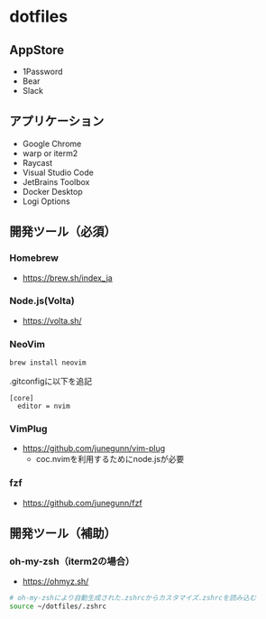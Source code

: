 # dotfiles

## AppStore

* 1Password
* Bear
* Slack

## アプリケーション

* Google Chrome
* warp or iterm2
* Raycast
* Visual Studio Code
* JetBrains Toolbox
* Docker Desktop
* Logi Options

## 開発ツール（必須）

### Homebrew

* https://brew.sh/index_ja

### Node.js(Volta)

* https://volta.sh/

### NeoVim

```bash
brew install neovim
```

.gitconfigに以下を追記

```
[core]
  editor = nvim
```

### VimPlug

* https://github.com/junegunn/vim-plug
   * coc.nvimを利用するためにnode.jsが必要

### fzf

* https://github.com/junegunn/fzf

## 開発ツール（補助）

### oh-my-zsh（iterm2の場合）

* https://ohmyz.sh/

```bash
# oh-my-zshにより自動生成された.zshrcからカスタマイズ.zshrcを読み込む
source ~/dotfiles/.zshrc
```
